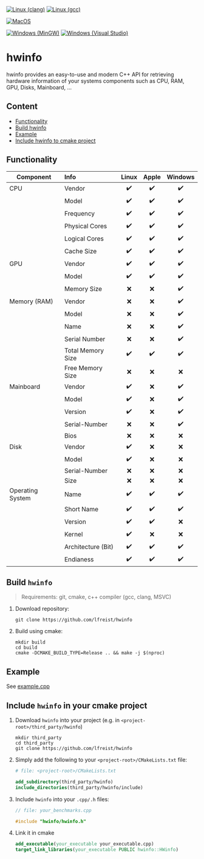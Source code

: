 [![Linux (clang)](https://github.com/lfreist/hwinfo/actions/workflows/build-linux-clang.yml/badge.svg)](https://github.com/lfreist/hwinfo/actions/workflows/build-linux-clang.yml)
[![Linux (gcc)](https://github.com/lfreist/hwinfo/actions/workflows/build-linux-gcc.yml/badge.svg)](https://github.com/lfreist/hwinfo/actions/workflows/build-linux-gcc.yml)

[![MacOS](https://github.com/lfreist/hwinfo/actions/workflows/build-macos.yml/badge.svg)](https://github.com/lfreist/hwinfo/actions/workflows/build-macos.yml)

[![Windows (MinGW)](https://github.com/lfreist/hwinfo/actions/workflows/build-windows-mingw.yml/badge.svg)](https://github.com/lfreist/hwinfo/actions/workflows/build-windows-mingw.yml)
[![Windows (Visual Studio)](https://github.com/lfreist/hwinfo/actions/workflows/build-windows-vs.yml/badge.svg)](https://github.com/lfreist/hwinfo/actions/workflows/build-windows-vs.yml)

# hwinfo

hwinfo provides an easy-to-use and modern C++ API for retrieving hardware information of your systems components such as CPU, RAM, GPU, Disks, Mainboard, ...

## Content

* [Functionality](#functionality)
* [Build hwinfo](#build-hwinfo)
* [Example](#example)
* [Include hwinfo to cmake project](#include-hwinfo-in-your-cmake-project)

## Functionality

| Component        | Info               | Linux | Apple |  Windows  |
|------------------|:-------------------|:-----:|:-----:|:---------:|
| CPU              | Vendor             |  ✔️   |  ✔️   |    ✔️     |
|                  | Model              |  ✔️   |  ✔️   |    ✔️     |
|                  | Frequency          |  ✔️   |  ✔️   |    ✔️     |
|                  | Physical Cores     |  ✔️   |  ✔️   |    ✔️     |
|                  | Logical Cores      |  ✔️   |  ✔️   |    ✔️     |
|                  | Cache Size         |  ✔️   |  ✔️   |    ✔️     |
| GPU              | Vendor             |  ✔️   |  ✔️   |    ✔️     |
|                  | Model              |  ✔️   |  ✔️   |    ✔️     |
|                  | Memory Size        |   ❌   |   ❌   |    ✔️     |
| Memory (RAM)     | Vendor             |   ❌   |   ❌   |    ✔️     |
|                  | Model              |   ❌   |   ❌   |    ✔️     |
|                  | Name               |   ❌   |   ❌   |    ✔️     |
|                  | Serial Number      |   ❌   |   ❌   |    ✔️     |
|                  | Total Memory Size  |  ✔️   |  ✔️   |    ✔️     |
|                  | Free Memory Size   |   ❌   |   ❌   |     ❌     |
| Mainboard        | Vendor             |  ✔️   |   ❌   |    ✔️     |
|                  | Model              |  ✔️   |   ❌   |    ✔️     |
|                  | Version            |  ✔️   |   ❌   |    ✔️     |
|                  | Serial-Number      |   ❌   |   ❌   |    ✔️     |
|                  | Bios               |   ❌   |   ❌   |     ❌     |
| Disk             | Vendor             |  ✔️   |   ❌   |     ❌     |
|                  | Model              |  ✔️   |   ❌   |     ❌     |
|                  | Serial-Number      |   ❌   |   ❌   |     ❌     |
|                  | Size               |   ❌   |   ❌   |     ❌     |
| Operating System | Name               |  ✔️   |  ✔️   |    ✔️     |
|                  | Short Name         |  ✔️   |  ✔️   |    ✔️     |
|                  | Version            |  ✔️   |  ✔️   |     ❌     |
|                  | Kernel             |  ✔️   |   ❌   |     ❌     |
|                  | Architecture (Bit) |  ✔️   |  ✔️   |    ✔️     |
|                  | Endianess          |  ✔️   |  ✔️   |    ✔️     |

## Build `hwinfo`

> Requirements: git, cmake, c++ compiler (gcc, clang, MSVC)

1. Download repository:
    ```
    git clone https://github.com/lfreist/hwinfo
    ```
2. Build using cmake:
    ```
    mkdir build
    cd build
    cmake -DCMAKE_BUILD_TYPE=Release .. && make -j $(nproc)
    ```

## Example

See [example.cpp](examples/example.cpp)

## Include `hwinfo` in your cmake project

1. Download `hwinfo` into your project (e.g. in `<project-root>/third_party/hwinfo`)
    ```
    mkdir third_party
    cd third_party
    git clone https://github.com/lfreist/hwinfo
    ```
2. Simply add the following to your `<project-root>/CMakeLists.txt` file:
    ```cmake
    # file: <project-root>/CMakeLists.txt
    
    add_subdirectory(third_party/hwinfo)
    include_directories(third_party/hwinfo/include)
    ```
3. Include `hwinfo` into your `.cpp/.h` files:
    ```c++
    // file: your_benchmarks.cpp
    
    #include "hwinfo/hwinfo.h"
    ```
4. Link it in cmake
    ```cmake
    add_executable(your_executable your_executable.cpp)
    target_link_libraries(your_executable PUBLIC hwinfo::HWinfo)
    ```
